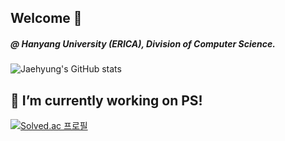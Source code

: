 ## Welcome 👋
##### @ Hanyang University (ERICA), Division of Computer Science.
![Jaehyung's GitHub stats](https://github-readme-stats.vercel.app/api?username=devITae&theme=buefy&show_icons=true&count_private=true)

## 🔭 I’m currently working on PS!
[![Solved.ac 프로필](http://mazassumnida.wtf/api/v2/generate_badge?boj=itae)](https://solved.ac/itae) 


<!--
**devITae/devITae** is a ✨ _special_ ✨ repository because its `README.md` (this file) appears on your GitHub profile.

Here are some ideas to get you started:

- 🔭 I’m currently working on ...
- 🌱 I’m currently learning ...
- 👯 I’m looking to collaborate on ...
- 🤔 I’m looking for help with ...
- 💬 Ask me about ...
- 📫 How to reach me: ...
- 😄 Pronouns: ...
- ⚡ Fun fact: ...
-->

